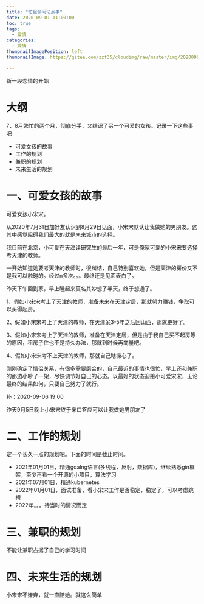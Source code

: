 ```yaml
---
title: "忙里偷闲记点事"
date: 2020-09-01 11:00:00
toc: true
tags:
  - 爱情
categories:
  - 爱情
thumbnailImagePosition: left
thumbnailImage: https://gitee.com/zzf35/cloudimg/raw/master/img/20200902102513.jpg

---
```


新一段恋情的开始

<!--more-->

# 大纲

7、8月繁忙的两个月，彻底分手，又结识了另一个可爱的女孩。记录一下这些事吧

- 可爱女孩的故事
- 工作的规划
- 兼职的规划
- 未来生活的规划



# 一、可爱女孩的故事

可爱女孩小宋宋。

从2020年7月31日加好友认识到8月29日见面，小宋宋默认让我做她的男朋友。这其中感觉阻碍我们最大的就是未来城市的选择。

我目前在北京，小可爱在天津读研究生的最后一年，可是俺家可爱的小宋宋要选择考天津的教师。

一开始知道她要考天津的教师时，很纠结，自己特别喜欢她，但是天津的房价又不是我可以触碰的。经过n多次。。。最终还是见面表白了。



昨天下午回到家，早上睡起来莫名其妙想了半天，终于想通了。

1、假如小宋宋考上了天津的教师，准备未来在天津定居，那就努力赚钱，争取可以买得起房。

2、假如小宋宋考上了天津的教师，在天津呆3-5年之后回山西，那就更好了。

3、假如小宋宋考上了天津的教师，准备在天津定居，但是由于我自己买不起房等的原因，租房子住也不是持久办法，那就到时候再商量吧。

4、假如小宋宋考不上天津的教师，那就自己瞎操心了。



刚刚确定了情侣关系，有很多需要磨合的，自己最近的事情也很忙，早上还和兼职的那边小吵了一架，尽快调节好自己的心态。以最好的状态迎接小可爱宋宋，无论最终的结果如何，只要自己努力了就行。



补：2020-09-06 19:00

昨天9月5日晚上小宋宋终于亲口答应可以让我做她男朋友了



# 二、工作的规划

定一个长久一点的规划吧。下面的时间是截止时间。

- 2021年01月01日，精通goalng语言(多线程，反射，数据库)，继续熟悉gin框架，至少再看一个开源的小项目，算法学习
- 2021年07月01日，精通kubernetes
- 2022年01月01日，面试准备，看小宋宋工作是否稳定，稳定了，可以考虑跳槽
- 2022年。。。待当时的情况而定





# 三、兼职的规划

不能让兼职占据了自己的学习时间



# 四、未来生活的规划

小宋宋不嫌弃，就一直陪她。就这么简单



















